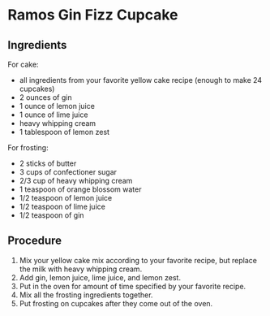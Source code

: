 Ramos Gin Fizz Cupcake
=======================

Ingredients
-----------
For cake: 
 + all ingredients from your favorite yellow cake recipe (enough to make 24 cupcakes)
 + 2 ounces of gin
 + 1 ounce of lemon juice
 + 1 ounce of lime juice
 + heavy whipping cream
 + 1 tablespoon of lemon zest
 
For frosting:
 + 2 sticks of butter 
 + 3 cups of confectioner sugar 
 + 2/3 cup of heavy whipping cream 
 + 1 teaspoon of orange blossom water
 + 1/2 teaspoon of lemon juice 
 + 1/2 teaspoon of lime juice
 + 1/2 teaspoon of gin

Procedure 
------------

1. Mix your yellow cake mix according to your favorite recipe, but replace the milk with heavy whipping cream. 
2. Add gin, lemon juice, lime juice, and lemon zest. 
3. Put in the oven for amount of time specified by your favorite recipe. 
4. Mix all the frosting ingredients together. 
5. Put frosting on cupcakes after they come out of the oven. 

 

